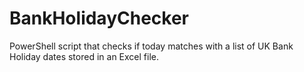 # BankHolidayChecker
PowerShell script that checks if today matches with a list of UK Bank Holiday dates stored in an Excel file.

